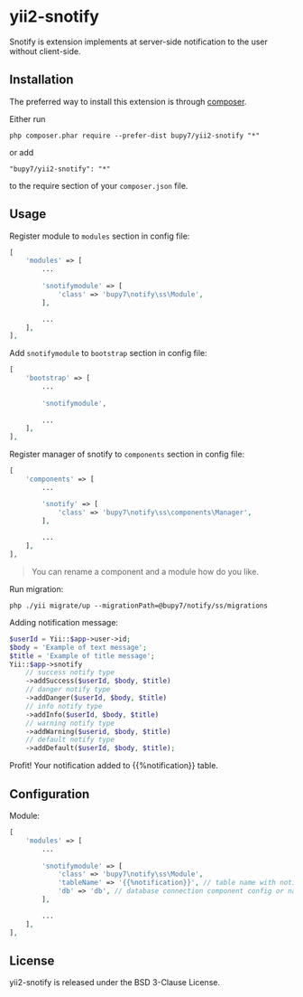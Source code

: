 yii2-snotify
============
Snotify is extension implements at server-side notification to the user without client-side.

Installation
------------

The preferred way to install this extension is through [composer](http://getcomposer.org/download/).

Either run

```
php composer.phar require --prefer-dist bupy7/yii2-snotify "*"
```

or add

```
"bupy7/yii2-snotify": "*"
```

to the require section of your `composer.json` file.


Usage
-----

Register module to `modules` section in config file:

```php
[
    'modules' => [
        ...
        
        'snotifymodule' => [
            'class' => 'bupy7\notify\ss\Module',
        ],

        ...
    ],
],
```

Add `snotifymodule` to `bootstrap` section in config file:

```php
[
    'bootstrap' => [
        ...
        
        'snotifymodule',
    
        ...
    ],
],
```

Register manager of snotify to `components` section in config file:

```php
[
    'components' => [
        ...

        'snotify' => [
            'class' => 'bupy7\notify\ss\components\Manager',
        ],
        
        ...
    ],
],
```

> You can rename a component and a module how do you like.

Run migration:

```
php ./yii migrate/up --migrationPath=@bupy7/notify/ss/migrations
```

Adding notification message:

```php
$userId = Yii::$app->user->id;
$body = 'Example of text message';
$title = 'Example of title message';
Yii::$app->snotify
    // success notify type
    ->addSuccess($userId, $body, $title)
    // danger notify type
    ->addDanger($userId, $body, $title)
    // info notify type
    ->addInfo($userId, $body, $title)
    // warning notify type
    ->addWarning($userid, $body, $title)
    // default notify type
    ->addDefault($userId, $body, $title);
```

Profit! Your notification added to {{%notification}} table.

Configuration
-------------

Module:


```php
[
    'modules' => [
        ...
        
        'snotifymodule' => [
            'class' => 'bupy7\notify\ss\Module',
            'tableName' => '{{%notification}}', // table name with notification messages
            'db' => 'db', // database connection component config or name
        ],

        ...
    ],
],
```

License
-------

yii2-snotify is released under the BSD 3-Clause License.